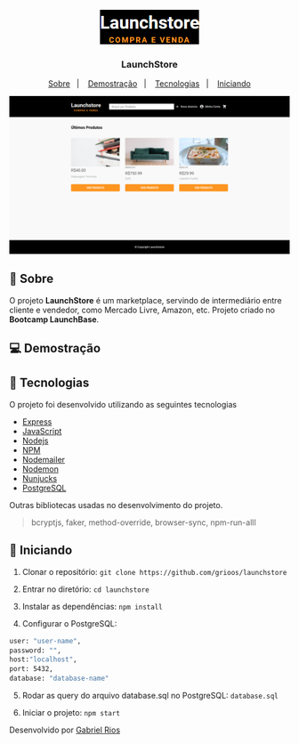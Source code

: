 <p align="center">
    <img src="/assets/logo.png" alt="Logo">
    <h3 align="center">LaunchStore</h3>
</p>

<p align="center">
  <a href="#bookmark-sobre">Sobre</a>&nbsp;&nbsp;&nbsp;|&nbsp;&nbsp;&nbsp;
  <a href="#computer-demostração">Demostração</a>&nbsp;&nbsp;&nbsp;|&nbsp;&nbsp;&nbsp;
  <a href="#rocket-tecnologias">Tecnologias</a>&nbsp;&nbsp;&nbsp;|&nbsp;&nbsp;&nbsp;
  <a href="#open_file_folder-iniciando">Iniciando</a>
</p>

<!-- <h1 align="center">
    <img src="/github/gym-manager.gif" height="50%">
</h1> -->

<p align="center">
    <img src="/assets/home.png">
</p>

## :bookmark: Sobre

O projeto **LaunchStore** é um marketplace, servindo de intermediário entre cliente e vendedor, como Mercado Livre, Amazon, etc. Projeto criado no **Bootcamp LaunchBase**.

## :computer: Demostração


## :rocket: Tecnologias

O projeto foi desenvolvido utilizando as seguintes tecnologias

- [Express](https://expressjs.com/pt-br/)
- [JavaScript](https://www.javascript.com/)
- [Nodejs](https://nodejs.org/en/)
- [NPM](https://www.npmjs.com/)
- [Nodemailer](https://nodemailer.com/about/)
- [Nodemon](https://nodemon.io/)
- [Nunjucks](https://mozilla.github.io/nunjucks/)
- [PostgreSQL](https://www.postgresql.org/)

Outras bibliotecas usadas no desenvolvimento do projeto.

<blockquote>bcryptjs, faker, method-override, browser-sync, npm-run-alll</blockquote>

## :open_file_folder: Iniciando

1. Clonar o repositório:
`git clone https://github.com/grioos/launchstore`

2. Entrar no diretório:
`cd launchstore`

3. Instalar as dependências:
`npm install`

4. Configurar o PostgreSQL:
```bash
user: "user-name",
password: "",
host:"localhost",
port: 5432,
database: "database-name"
```

5. Rodar as query do arquivo database.sql no PostgreSQL:
`database.sql`

6. Iniciar o projeto:
`npm start`

Desenvolvido por [Gabriel Rios](https://www.linkedin.com/in/grioos/)
